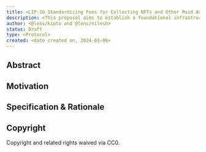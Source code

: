 ```yaml
---
title: <LIP-16 Standardizing Fees for Collecting NFTs and Other Paid Actions>
description: <This proposal aims to establish a foundational infrastructure for the sustainability of applications and protocols through nominal fees from value-imbued microtransactions, such as paid collect NFTs and other paid actions.>
author: <@lens/kipto and @lens/nilesh>
status: Draft
type: <Protocol>
created: <date created on, 2024-03-06>
---
```


## Abstract

<!--
The introduction of $bonsai, a potential first native Lens token, signals a pivotal moment for the Lens Protocol. It emphasizes the necessity to build a sustainable circular economy that benefits all ecosystem participants. By introducing and standardizing fees for microtransactions, including paid NFT collects and other paid actions such as paid follows, we propose creating an equitable framework that ensures value created within the ecosystem is fairly distributed. This approach aims to foster a balanced and sustainable growth, benefiting applications developed on the protocol and ensuring the longevity and resilience of the ecosystem.
-->

## Motivation

<!--
The current model, primarily sponsored by the protocol, offers tremendous value to users and applications but lacks a viable path towards sustainability. It's imperative to address the long-term sustainability of both the protocol and its applications. By implementing a small fee on microtransactions, we can create a revenue model that supports the ecosystem's growth while maintaining its user-friendly experience. This model will allow for a fair and sustainable distribution of value between the protocol, applications, and content creators, ensuring the continued provision of a gasless experience and the onset dynamics for a circular economy.
-->

## Specification & Rationale

<!--
We propose a standardized fee mechanism for paid collects and follows, benefiting applications, content creators, and the protocol. A fixed percentage fee on these actions will secure a steady revenue stream, distributing value across the ecosystem. The protocol will take a nominal portion of this fee and to the application where the content was created and consumed, with the majority allocated to content creators and referrer, promoting a fair and sustainable economy.

To ensure uniformity and equitable practices across the ecosystem, we suggest a fixed nominal fee in percentage points for revenue sharing for the protocol and platform. A predetermined portion of this fee will directly be directed to the Lens treasury, supporting the protocol's development and gasless experience, while the main part will reward the application that enabled the content creation and collect experience.

One purely hypothetical example could be a 4-4-2 model, where 2% of the fee goes to the protocol, 4% to the application where content was created, and 4% to the application where the content was collected.

Drawing from successful experiments like Orb's community wallet feature, which redirected a fixed fee percentage to clubs, we advocate for standardizing this practice. This not only supports creators but also incentivizes applications that drive user engagement and revenue generation in novel ways, without significantly detracting from creators' earnings.

This proposal aims to balance growth, sustainability, and equitable value distribution, ensuring a thriving ecosystem for all stakeholders.
-->

## Copyright

Copyright and related rights waived via CC0.
